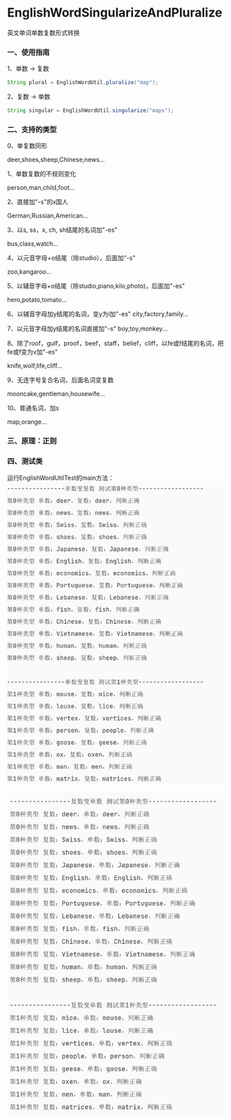 # EnglishWordSingularizeAndPluralize 
英文单词单数复数形式转换

### 一、使用指南

1、单数 -> 复数
```java
String plural = EnglishWordUtil.pluralize("map");
```
2、复数 -> 单数
```java
String singular = EnglishWordUtil.singularize("maps");
```

### 二、支持的类型
0、单复数同形

deer,shoes,sheep,Chinese,news...

1、单数复数的不规则变化

person,man,child,foot...

2、直接加"-s"的x国人

German,Russian,American...

3、以s, ss，x, ch, sh结尾的名词加"-es"

bus,class,watch...

4、以元音字母+o结尾（除studio），后面加"-s"

zoo,kangaroo...

5、以辅音字母+o结尾（除studio,piano,kilo,photo)，后面加"-es"

hero,potato,tomato...

6、以辅音字母加y结尾的名词，变y为i加"-es"
city,factory,family...

7、以元音字母加y结尾的名词直接加"-s"
boy,toy,monkey...

8、除了roof，gulf，proof，beef，staff，belief，cliff，以fe或f结尾的名词，把fe或f变为v加"-es"

knife,wolf,life,cliff...

9、无连字号复合名词，后面名词变复数

mooncake,gentleman,housewife...

10、普通名词，加s

map,orange...

### 三、原理：正则

### 四、测试类

运行EnglishWordUtilTest的main方法：
![img.png](img.png)

![img_1.png](img_1.png)